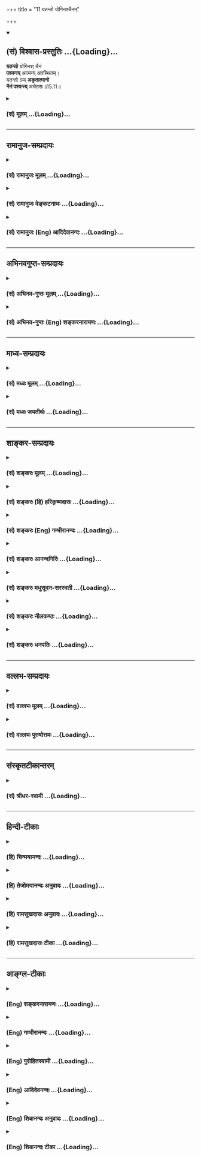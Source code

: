 +++
title = "11 यतन्तो योगिनश्चैनम्"

+++
<div class="js_include" newlevelforh1="2" title="(सं) विश्वास-प्रस्तुतिः" unfilled url="/mahAbhAratam/vyAsaH/shlokashaH/06-bhIShma-parva/03-bhagavad-gItA-parva/saMskRtam/vishvAsa-prastutiH/15_puruShottama-yogaH/11_yatanto_yoginashc.md">
<details open><summary><h2>(सं) विश्वास-प्रस्तुतिः ...{Loading}...</h2></summary>

**यतन्तो** योगिनश् चैनं  
**पश्यन्त्य्** आत्मन्य् अवस्थितम्।  
यतन्तो ऽप्य् **अकृतात्मानो**  
**नैनं पश्यन्त्य्** अचेतसः॥15.11॥
</details>
</div>
<div class="js_include collapsed" newlevelforh1="3" title="(सं) मूलम्" unfilled url="/mahAbhAratam/vyAsaH/shlokashaH/06-bhIShma-parva/03-bhagavad-gItA-parva/saMskRtam/mUlam/15_puruShottama-yogaH/11_yatanto_yoginashc.md">
<details><summary><h3>(सं) मूलम् ...{Loading}...</h3></summary>

यतन्तो योगिनश्चैनं पश्यन्त्यात्मन्यवस्थितम्।  
यतन्तोऽप्यकृतात्मानो नैनं पश्यन्त्यचेतसः।।15.11।।
</details>
</div>


_________________
## रामानुज-सम्प्रदायः
<div class="js_include collapsed" newlevelforh1="3" title="(सं) रामानुजः मूलम्" unfilled url="/mahAbhAratam/vyAsaH/shlokashaH/06-bhIShma-parva/03-bhagavad-gItA-parva/saMskRtam/rAmAnujaH/mUlam/15_puruShottama-yogaH/11_yatanto_yoginashc.md">
<details><summary><h3>(सं) रामानुजः मूलम् ...{Loading}...</h3></summary>

।।15.11।। मत्प्रपत्तिपूर्वकं कर्मयोगादिषु यतमानाः तैः निर्मलान्तःकरणाः
**योगिनः** योगाख्येन चक्षुषा **आत्मनि** शरीरे **अवस्थितम्** अपि शरीराद्
विविक्तं स्वेन रूपेण अवस्थितम् **एनं पश्यन्ति। यतमानाः अपि** अकृतात्मानः
**मत्प्रपत्तिविरहिणः तत एव असंस्कृतमनसः तत एव** अचेतसः **आत्मावलोकनसमर्थ
चेतोरहिताः** न एनं पश्यन्ति।  
  
एवं रविचन्द्राग्नीनाम् इन्द्रियसन्निकर्षविरोधिसंतमसनिरसनमुखेन
इन्द्रियानुग्राहकतया प्रकाशकानां ज्योतिष्मताम् अपि प्रकाशकं ज्ञानज्योतिः
आत्मा मुक्तावस्थो जीवावस्थः च भगवद्विभूतिः इति उक्तन्तद्धाम परमं मम।
(गीता 15।6)ममैवांशो जीवलोके जीवभूतः सनातनः।। (गीता 15।7) इति। इदानीम्
अचित्परिणामविशेषभूतम् आदित्यादीनां ज्योतिष्मतां ज्योतिः अपि भगवद्विभूतिः
इत्याह --

</details>
</div>
<div class="js_include collapsed" newlevelforh1="3" title="(सं) रामानुजः वेङ्कटनाथः" unfilled url="/mahAbhAratam/vyAsaH/shlokashaH/06-bhIShma-parva/03-bhagavad-gItA-parva/saMskRtam/rAmAnujaH/venkaTanAthaH/15_puruShottama-yogaH/11_yatanto_yoginashc.md">
<details><summary><h3>(सं) रामानुजः वेङ्कटनाथः ...{Loading}...</h3></summary>

  
  
।।15.11।। उक्त एवार्थः सहेतुकमुपपाद्यते -- यतन्तः इति श्लोकेन। यतन्तो
योगिनः इति पूर्वप्रपञ्चितमिह स्मारितमित्याह -- मत्प्रपत्तिपूर्वकमिति।
आत्मशब्दोऽत्रार्थान्तरानन्वयात्प्रस्तुतशरीरविषयः। तथा
सत्यदर्शनशङ्काहेतुश्चानूदितो भवतीत्यभिप्रायेणाह -- शरीरेऽवस्थितमपीति।
यतमानानां कथमकृतात्मत्वं इत्यत्राह -- मत्प्रपत्तिविरहिण इति।
अत्रासंस्कृतमनस्त्वं शरणवरणाभावः। विद्यमानस्यापि चेतसः
प्रकृतोपयोगाभावादसत्कल्पत्वमचेतश्शब्देन विवक्षितमित्याह --
आत्मावलोकनसमर्थचेतोरहिता इति।  
  

</details>
</div>
<div class="js_include collapsed" newlevelforh1="3" title="(सं) रामानुजः (Eng) आदिदेवानन्दः" unfilled url="/mahAbhAratam/vyAsaH/shlokashaH/06-bhIShma-parva/03-bhagavad-gItA-parva/saMskRtam/rAmAnujaH/english/AdidevAnandaH/15_puruShottama-yogaH/11_yatanto_yoginashc.md">
<details><summary><h3>(सं) रामानुजः (Eng) आदिदेवानन्दः ...{Loading}...</h3></summary>

15.11 The 'striving Yogins' i.e., those striving in the path of Karma Yoga etc., after practising Prapatti (self-surrender), purify their inner organs of perception and percieve the self as established in Its own form as distinct from the body, with the eye of Yoga, But those of
'unrefined minds,' namely those who do not practise Prapatti to Me, and are therefore of 'uncultivated minds, and devoid of intelligence' find themselves incapable of perceiving the self. They do not perceive It in distinction from the body. Thus, it has been said that the self, whether released or not, is a manifestation of the glory (Vibhuti) of the Lord,
Its light of knowledge illuminates even the luminaries such as the sun,
moon and fire which help the senses to see by removing the darkness that prevents the contact of the senses with their objects as described (in the verses): 'That supreme light ৷৷. is Mine' (15.6) and 'An everlasting part of Myself having become the (bound) self in the world of life'
(15.7). Now, He declares that even the lights of the sun and other luminaries, which form particular developments of Prakrti, are Vibhutis of the Lord:

</details>
</div>


_________________
## अभिनवगुप्त-सम्प्रदायः
<div class="js_include collapsed" newlevelforh1="3" title="(सं) अभिनव-गुप्तः मूलम्" unfilled url="/mahAbhAratam/vyAsaH/shlokashaH/06-bhIShma-parva/03-bhagavad-gItA-parva/saMskRtam/abhinava-guptaH/mUlam/15_puruShottama-yogaH/11_yatanto_yoginashc.md">
<details><summary><h3>(सं) अभिनव-गुप्तः मूलम् ...{Loading}...</h3></summary>

।।15.9 -- 15.11।। एवं सृष्टौ संहारे च एतैः साहित्यम् अस्योक्त्वा स्थिताव् अपि स्थानासन-मननादि-रूपायां +++(N ममतादि)+++ विषय-ग्रहणात्मिकायां +++(omits स्थितावपि
-- त्मिकायाम्)+++ तत्-सहितस्यैवास्य व्यापार इति निश्चीयते -- श्रोत्रमित्यादि अचेतस इत्यन्तम्।

मनः इत्यनेनान्तःकरणमुपलक्ष्यते। अत एव
शरीरस्थितियोगात्तिष्ठन्तम् शरीरान्तरग्रहणाय उत्क्रामन्तम् विषयान्वा
भुञ्जानं मूढा न पश्यन्ति; अप्रबुद्धत्त्वात्। प्रबुद्धास्तु सर्वत्रैव
बोधरूपमेव अनुसंदधाना +++(S;;N -- रूपमनुसंदधानाः)+++ जानन्त्येव;
इत्यलुप्तमसमाधयः; तेषां यत्नपरत्त्वात्। ,अकृतात्मनां तु यत्नोऽपि न फलाय;
अपरिपक्वकषायत्त्वात्। न हि शरदि सलिलादिसामग्रीसंमर्देऽपि धान्यबीजानि
उप्यमानानि फलसंपदे अलम्। अत एव सामग्री एव सा अस्य न भवति। अन्यदेव किल,+++(S
omits किल)+++ मधुमाससंभृतजलधरपटलीप्रेरितमम्भः काचिदेव च सा भूः; यस्यां
शिशिरविवशीकृतायां,+++(S;;N शिशिरवशविवशी -- )+++ रविकरस्पर्शेनैव कान्तिः। एवम्
अकृतात्मनां यत्नो न सकलाङ्गपरिपूर्णत्वमायाति +++(;N परिपूर्णः कर्तुमायाति)+++।
अत एव प्राप्याप्युपायं पारमेश्वरदीक्षादि,( परमेश्वर) ये
तथाविधक्रोधमोहादिग्रन्थिसन्दर्भगर्भीकृतान्तर्दृशः (
सन्दर्भीकृतान्तर्दृशः) ; तेषु उपाय एव साकल्यं न भजतीति मन्तव्यम्।
यदुक्तम् +++(S;;N तदुक्तम्)+++ -- क्रोधादौ दृश्यमाने हि दीक्षितोऽपि न
मुक्तिभाक्। इति।

</details>
</div>
<div class="js_include collapsed" newlevelforh1="3" title="(सं) अभिनव-गुप्तः (Eng) शङ्करनारायणः" unfilled url="/mahAbhAratam/vyAsaH/shlokashaH/06-bhIShma-parva/03-bhagavad-gItA-parva/saMskRtam/abhinava-guptaH/english/shankaranArAyaNaH/15_puruShottama-yogaH/11_yatanto_yoginashc.md">
<details><summary><h3>(सं) अभिनव-गुप्तः (Eng) शङ्करनारायणः ...{Loading}...</h3></summary>

15.9-11 Srotram etc. upto asetasah. Mind : the internal organ is hery
implied. Hence, due to His association of the bodily existence, when He
remains \[in the body\], or rises up to seize another body, or enjoys
the sense objects - at that time the deluded persons do not perceive
Him, because they are not well enlightened. But, considering everything
as manifestation of the \[Self\] awareness, the highly enlightened men
recognize Him. Thus they are men of unbroken contemplation. Because they
are engrossed in their exertion. But in the case of those who have not
mastered their self (mind), even their effort does not yield any fruit,
because their passion has not yet been fully decayed. Indeed the seeds
of corn, sown during the autumnal season are not capable of yielding a
rich harvest, even though the means like water etc., get collected
together. Therefore, it (the water etc.) does not constitute a
collection of means. Indeed totally different is the water sent forth by
the mass of clouds that had been filled up in the month of Madhu.
Altogether different is the earth that had been under the grip of the
Cold-season (Sisira) and has (now) brilliance by the simple touch of the
sun-rays. In the same way, the effort of the men of uncontrolled self,
never gets to the stage of fulfilment of all reisities . That is why
those who, even after receiving the means like the inititation etc.
necessary for the realisation of the Supreme Lord, continue to have
their inner vision filled with the collection of the knots (granthi) of
anger, bewilderment etc., in the manner as before-in their case, even
the means does never bear any fruit. This must be borne in mind. For, it
is has been said : 'When anger etc., are seen, then even the initiated
one never gets emancipation'.

</details>
</div>


_________________
## माध्व-सम्प्रदायः
<div class="js_include collapsed" newlevelforh1="3" title="(सं) मध्वः मूलम्" unfilled url="/mahAbhAratam/vyAsaH/shlokashaH/06-bhIShma-parva/03-bhagavad-gItA-parva/saMskRtam/madhvaH/mUlam/15_puruShottama-yogaH/11_yatanto_yoginashc.md">
<details><summary><h3>(सं) मध्वः मूलम् ...{Loading}...</h3></summary>

।।15.11।। यतन्तो ज्ञानं प्राप्य। अकृतात्मानोऽशुद्धबुद्धयः।

</details>
</div>
<div class="js_include collapsed" newlevelforh1="3" title="(सं) मध्वः जयतीर्थः" unfilled url="/mahAbhAratam/vyAsaH/shlokashaH/06-bhIShma-parva/03-bhagavad-gItA-parva/saMskRtam/madhvaH/jayatIrthaH/15_puruShottama-yogaH/11_yatanto_yoginashc.md">
<details><summary><h3>(सं) मध्वः जयतीर्थः ...{Loading}...</h3></summary>

।।15.11।। यतन्तो योगिनश्चेति कारणान्तरमुच्यत इति प्रतीतिनिराकरणार्थमाह --
**यतन्त** इति। आत्मा जीवश्चेत्सर्वदाऽकृत एव; शरीरं चेदसम्भव इत्यत आह --
**अकृते**ति। आत्मा बुद्धिः; अकृतत्वं चाशुद्धत्वम्। केशान् करोतीत्यादौ
शोधनेऽपि करोतेः प्रयोगादिति भावः।

</details>
</div>


_________________
## शाङ्कर-सम्प्रदायः
<div class="js_include collapsed" newlevelforh1="3" title="(सं) शङ्करः मूलम्" unfilled url="/mahAbhAratam/vyAsaH/shlokashaH/06-bhIShma-parva/03-bhagavad-gItA-parva/saMskRtam/shankaraH/mUlam/15_puruShottama-yogaH/11_yatanto_yoginashc.md">
<details><summary><h3>(सं) शङ्करः मूलम् ...{Loading}...</h3></summary>

।।15.11।। --,**यतन्तः** प्रयत्नं कुर्वन्तः **योगिनश्च** समाहितचित्ताः
**एनं** प्रकृतम् आत्मानं **पश्यन्ति** अयम् अहम् अस्मि इति उपलभन्ते
**आत्मनि** स्वस्यां बुद्धौ **अवस्थितम्। यतन्तोऽपि** शास्त्रादिप्रमाणैः;
**अकृतात्मानः** असंस्कृतात्मानः तपसा इन्द्रियजयेन च; दुश्चरितात्
अनुपरताः; अशान्तदर्पाः; प्रयत्नं कुर्वन्तोऽपि **न एनं पश्यन्ति अचेतसः**
अविवेकिनः।। यत् पदं सर्वस्य अवभासकमपि अग्न्यादित्यादिकं ज्योतिः न
अवभासयते; यत् प्राप्ताश्च मुमुक्षवः पुनः संसाराभिमुखाः न निवर्तन्ते;
यस्य च पदस्य उपाधिभेदम् अनुविधीयमानाः जीवाः -- घटाकाशादयः इव आकाशस्य --
अंशाः; तस्य पदस्य सर्वात्मत्वं सर्वव्यवहारास्पदत्वं च विवक्षुः चतुर्भिः
श्लोकैः विभूतिसंक्षेपमाह भगवान् --,

</details>
</div>
<div class="js_include collapsed" newlevelforh1="3" title="(सं) शङ्करः (हि) हरिकृष्णदासः" unfilled url="/mahAbhAratam/vyAsaH/shlokashaH/06-bhIShma-parva/03-bhagavad-gItA-parva/saMskRtam/shankaraH/hindI/harikRShNadAsaH/15_puruShottama-yogaH/11_yatanto_yoginashc.md">
<details><summary><h3>(सं) शङ्करः (हि) हरिकृष्णदासः ...{Loading}...</h3></summary>

।।15.11।। और कई एक --, प्रयत्न करनेवाले; समाहितचित्त योगीजन; इस आत्माको;
जिसका कि प्रकरण चल रहा है; अपने अन्तःकरणमें स्थित देखते हैं अर्थात् यही
मैं हूँ इस प्रकार आत्मस्वरूपका साक्षात् किया करते हैं। परंतु जिन्होंने
तप और इन्द्रियजय आदि साधनोंद्वारा अपने अन्तःकरणका संस्कार नहीं किया है;
जो बुरे आचरणोंसे उपराम नहीं हुए हैं; जो अशान्त और घमण्डी हैं; वे अविवेकी
पुरुष; शास्त्रादिके प्रमाणोंसे प्रयत्न करते हुए भी; इस आत्माको नहीं देख
पाते।

</details>
</div>
<div class="js_include collapsed" newlevelforh1="3" title="(सं) शङ्करः (Eng) गम्भीरानन्दः" unfilled url="/mahAbhAratam/vyAsaH/shlokashaH/06-bhIShma-parva/03-bhagavad-gItA-parva/saMskRtam/shankaraH/english/gambhIrAnandaH/15_puruShottama-yogaH/11_yatanto_yoginashc.md">
<details><summary><h3>(सं) शङ्करः (Eng) गम्भीरानन्दः ...{Loading}...</h3></summary>

15.11 And some, however, yoginah, the yogis of concentrated minds;
yatantah, who are diligent; pasyanti, see; evam, this one, the Self
under discussion; as avasthitam, existing; atmani, in themselves, in
their own intelligence. They realize, 'I am This.' Acetasah, the
non-discriminating ones; akrta-atmanah, who lack self-control, who have
not purified themselves through austerity and control of the organs, who
have not desisted from bad conduct, who are not tranil and are proud by
nature; na, do not; pasyanti, see; enam, this one; api, though; (they
be) yatantah, diligent-even though they be striving with the help of the
valid means of knowledge such as the scriptures. With a view to speaking
of the all-pervasiveness of the State and the fact of Its being the
substratum of all empirical dealings, the Lord speaks in brief through
the following four verses of the divine manifestations of that State
which the light of fire, sun, etc. do not illumine though they are the
illuminators of everything; and reaching which the aspirants of
Liberation do not return again towards mundane existence; and of which
State the individual souls, owing to their conformity with the diversity
of limiting adjuncts, are parts, just as spaces enclosed in pot etc. are
'parts' of Space:

</details>
</div>
<div class="js_include collapsed" newlevelforh1="3" title="(सं) शङ्करः आनन्दगिरिः" unfilled url="/mahAbhAratam/vyAsaH/shlokashaH/06-bhIShma-parva/03-bhagavad-gItA-parva/saMskRtam/shankaraH/AnandagiriH/15_puruShottama-yogaH/11_yatanto_yoginashc.md">
<details><summary><h3>(सं) शङ्करः आनन्दगिरिः ...{Loading}...</h3></summary>

।।15.11।। ज्ञानचक्षुःशब्देन न्यायानुगृहीतं शास्त्रं ज्ञानसाधनमुक्तं
तत्किमिदानीं शास्त्रमात्रेण न्यायानुगृहीतेनात्मानं पश्यन्ति नेत्याह --
**केचित्त्विति।** प्रयत्नः श्रवणमननात्मकः शास्त्रादिप्रमाणैर्यतन्तोऽपीति
संबन्धः। असंस्कृतात्मत्वं प्रकटयति -- **तपसेति।** दुश्चरितादविरतिफलं
कथयति -- **अशान्तेति।** अशुद्धबुद्धीनामविवेकिनां सदपि श्रवणादि न फलवदिति
मत्वाह -- **प्रयत्नमिति।**

</details>
</div>
<div class="js_include collapsed" newlevelforh1="3" title="(सं) शङ्करः मधुसूदन-सरस्वती" unfilled url="/mahAbhAratam/vyAsaH/shlokashaH/06-bhIShma-parva/03-bhagavad-gItA-parva/saMskRtam/shankaraH/madhusUdana-sarasvatI/15_puruShottama-yogaH/11_yatanto_yoginashc.md">
<details><summary><h3>(सं) शङ्करः मधुसूदन-सरस्वती ...{Loading}...</h3></summary>

।।15.11।। पश्यन्ति ज्ञानचक्षुष इत्येतद्विवृणोति -- यतन्त इति। आत्मनि
स्वबुद्धाववस्थितं प्रतिफलितमेनमात्मानं यतन्तो ध्यानादिभिः प्रयतमाना
योगिन एव पश्यन्ति। चोऽवधारणे। यतमाना अप्यकृतात्मानो
यज्ञादिभिरशोधितान्तःकरणा अतएवाचेतसो विवेकशून्या नैनं पश्यन्तीति मूढा
नानुपश्यन्तीत्येतद्विवरणम्।

</details>
</div>
<div class="js_include collapsed" newlevelforh1="3" title="(सं) शङ्करः नीलकण्ठः" unfilled url="/mahAbhAratam/vyAsaH/shlokashaH/06-bhIShma-parva/03-bhagavad-gItA-parva/saMskRtam/shankaraH/nIlakaNThaH/15_puruShottama-yogaH/11_yatanto_yoginashc.md">
<details><summary><h3>(सं) शङ्करः नीलकण्ठः ...{Loading}...</h3></summary>

।।15.11।। यतन्तो यत्नशीला योगिनश्च एनं आत्मनि बुद्धाववस्थितं
विभुमुत्क्रान्त्यादिहीनमसङ्गं पश्यन्ति। यतन्तोऽपि अकृतात्मानः ये
यज्ञादिभिरशोधितचित्ताः एनं न पश्यन्ति। यतः अचेतसोऽनिर्जितचित्ताः।
पाषाणतुल्या इत्यर्थः।

</details>
</div>
<div class="js_include collapsed" newlevelforh1="3" title="(सं) शङ्करः धनपतिः" unfilled url="/mahAbhAratam/vyAsaH/shlokashaH/06-bhIShma-parva/03-bhagavad-gItA-parva/saMskRtam/shankaraH/dhanapatiH/15_puruShottama-yogaH/11_yatanto_yoginashc.md">
<details><summary><h3>(सं) शङ्करः धनपतिः ...{Loading}...</h3></summary>

।।15.11।। न्यायानुग्रहीतशास्त्रेऽनिशं श्रवणादिना यत्नं कुर्वतामपि
केचित्पश्यन्ति केचिन्नेति तत्र को हेतुरित्यपेक्षायामाह। यतन्तः
क्वचिद्यन्त्रं कुर्वन्तो योनिनश्च समाहितचित्ता एनं प्रकृतमात्मानमात्मनि
स्वस्यां बुद्धावस्थितं पश्यन्त्ययमहमस्मीत्युपलभन्ते। यतन्तोऽपि
शास्त्रादिप्रमाणैर्यत्नं कुर्वन्तोऽप्यकृतात्मानस्तपसेन्द्रियजयेन च
दुश्चरितादनुपरता अशूद्धान्तःकरणा अचेतोऽविवेकिन एनमात्मानमुक्तविशेषणं न
पश्यन्ति यत्नसाम्येप्यात्मदर्शने तददर्शने च चित्तशुद्धस्तदशुद्धेश्च
हेतुत्वमिति भावः।

</details>
</div>


_________________
## वल्लभ-सम्प्रदायः
<div class="js_include collapsed" newlevelforh1="3" title="(सं) वल्लभः मूलम्" unfilled url="/mahAbhAratam/vyAsaH/shlokashaH/06-bhIShma-parva/03-bhagavad-gItA-parva/saMskRtam/vallabhaH/mUlam/15_puruShottama-yogaH/11_yatanto_yoginashc.md">
<details><summary><h3>(सं) वल्लभः मूलम् ...{Loading}...</h3></summary>

।।15.11।। दुर्विज्ञेयश्चायं यतो विवेकिष्वपि केचित्पश्यन्ति केचिन्न
पश्यन्तीत्याह -- यतन्त इति। योगिनश्चित्तवृत्तिनिरोधकाः पश्यन्ति; अन्ये
तु यतन्तोऽप्यकृतचित्ता नैनं पश्यन्ति अतएवाचेतसो मन्दमतयः।

</details>
</div>
<div class="js_include collapsed" newlevelforh1="3" title="(सं) वल्लभः पुरुषोत्तमः" unfilled url="/mahAbhAratam/vyAsaH/shlokashaH/06-bhIShma-parva/03-bhagavad-gItA-parva/saMskRtam/vallabhaH/puruShottamaH/15_puruShottama-yogaH/11_yatanto_yoginashc.md">
<details><summary><h3>(सं) वल्लभः पुरुषोत्तमः ...{Loading}...</h3></summary>

  
  
।।15.11।। अथ चैनं भक्ता एव पश्यन्ति नान्य इत्याह -- यतन्त इति। योगिनश्च
योगिनोऽपि यतन्तः ज्ञानार्थं यत्नं कुर्वन्तः एनमात्मन्यवस्थितं अधिष्ठितं
पश्यन्ति तथाभोगं कुर्वन्तमित्यर्थः। अकृतात्मानः सत्सङ्गादिभक्तत्वरहिताः;
ज्ञानाभावेन केवलयोगादिना यतन्तोऽप्येनं न पश्यन्ति; यतोऽचेतसः मन्दमतयः
चैतन्यरहिता इत्यर्थः।  
  

</details>
</div>


_________________
## संस्कृतटीकान्तरम्
<div class="js_include collapsed" newlevelforh1="3" title="(सं) श्रीधर-स्वामी" unfilled url="/mahAbhAratam/vyAsaH/shlokashaH/06-bhIShma-parva/03-bhagavad-gItA-parva/saMskRtam/shrIdhara-svAmI/15_puruShottama-yogaH/11_yatanto_yoginashc.md">
<details><summary><h3>(सं) श्रीधर-स्वामी ...{Loading}...</h3></summary>

।।15.11।। दुर्ज्ञेयश्चायं यतो विवेकिष्वपि केचिदेव केचिन्न पश्यन्तीत्याह
**-- यतन्त इति।** यतन्तः ध्यानादिभिः प्रयतमाना योगिनः केचिदेनमात्मानं
आत्मनि देहेऽवस्थितं विविक्तं पश्यन्ति। शास्त्राभ्यासादिभिः प्रयत्नं
कुर्वाणा अपि अकृतात्मानोऽविशुद्धचित्ताः अतएवाचेतसो मन्दमतय एनं न
पश्यन्ति।

</details>
</div>


_________________
## हिन्दी-टीकाः
<div class="js_include collapsed" newlevelforh1="3" title="(हि) चिन्मयानन्दः" unfilled url="/mahAbhAratam/vyAsaH/shlokashaH/06-bhIShma-parva/03-bhagavad-gItA-parva/hindI/chinmayAnandaH/15_puruShottama-yogaH/11_yatanto_yoginashc.md">
<details><summary><h3>(हि) चिन्मयानन्दः ...{Loading}...</h3></summary>

।।15.11।। जो साधक चित्त को एकाग्र करने तथा बुद्धि को कामनादि की निवृत्ति
के द्वारा शुद्ध करने में सफल हो जाते हैं; केवल वे ही लोग आत्मा के वैभव
को जान पाते हैं और इसके अनन्तत्व का अनुभव भी करते हैं। परन्तु यह भी सत्य
है कि जो केवल यन्त्रवत् अत्यधिक साधना ही करते रहते हैं; यह आवश्यक नहीं
कि उन्हें सफलता प्राप्त ही हो जाये। अनेक ऐसे साधक हैं; जिन्हें इस बात का
दुख होता है कि वर्षों की उनकी नियमित साधना के होते हुये भी उनकी इच्छित
प्रगति नहीं हुई है। इसका क्या कारण हो सकता है इस विवादास्पद प्रश्न का
अत्यन्त युक्तियुक्त उत्तर देते हुये भगवान् श्रीकृष्ण कहते हैं यद्यपि वे
यत्न करते हैं; किन्तु अशुद्ध अन्तकरण वाले अविवेकी लोग आत्मा को नहीं
देखते हैं। ध्यान के फल की प्राप्ति के लिये दो आवश्यक गुण हैं (क)
चित्तशुद्धि अर्थात् अहंकार और स्वार्थजनित विक्षेपों का अभाव तथा; (ख)
वेदान्त प्रमाण के द्वारा आत्मानात्मविवेक; जिसके द्वारा अज्ञान आवरण नष्ट
हो जाता है। इन दोनों के अभाव में आत्मज्ञान होना सर्वथा असंभव है। अत
साधकों को कर्मयोग और भक्तियोग के द्वारा चित्तशुद्धि प्राप्त कर आत्मविचार
करना चाहिये। अब तक के विवेचन में आत्मा को इंगित करते हुये कहा गया था कि;
(1) उसे भौतिक प्रकाश के स्रोतों सूर्य; चन्द्रमा और अग्नि के द्वारा
प्रकाशित नहीं किया जा सकता (2) जिसे प्राप्त होने पर संसार में
पुनरावृत्ति नहीं होती और; (3) समस्त जीव मानो उसके अंश हैं। इसके पश्चात्;
अगले चार श्लोकों में परमात्मा के स्वरूप तथा उसकी व्यापकता का वर्णन किया
गया है कि वह (क) सर्वप्रकाशक चैतन्य का प्रकाश है; (ख) सर्वपोषक जीवन
तत्त्व है; (ग) समस्त जीवित प्राणियों के शरीर में जीवन की उष्णता है और
(घ) सभी के हृदय में वह आत्मस्वरूप से स्थित है। भगवान् कहते हैं

</details>
</div>
<div class="js_include collapsed" newlevelforh1="3" title="(हि) तेजोमयानन्दः अनुवादः" unfilled url="/mahAbhAratam/vyAsaH/shlokashaH/06-bhIShma-parva/03-bhagavad-gItA-parva/hindI/tejomayAnandaH/anuvAdaH/15_puruShottama-yogaH/11_yatanto_yoginashc.md">
<details><summary><h3>(हि) तेजोमयानन्दः अनुवादः ...{Loading}...</h3></summary>

।।15.11।। योगीजन प्रयत्न करते हुये ही अपने हृदय में स्थित आत्मा को देखते
हैं, जब कि अशुद्ध अन्त:करण वाले (अकृतात्मान:) और अविवेकी (अचेतस:) लोग
यत्न करते हुये भी इसे नहीं देखते हैं।।

</details>
</div>
<div class="js_include collapsed" newlevelforh1="3" title="(हि) रामसुखदासः अनुवादः" unfilled url="/mahAbhAratam/vyAsaH/shlokashaH/06-bhIShma-parva/03-bhagavad-gItA-parva/hindI/rAmasukhadAsaH/anuvAdaH/15_puruShottama-yogaH/11_yatanto_yoginashc.md">
<details><summary><h3>(हि) रामसुखदासः अनुवादः ...{Loading}...</h3></summary>

।।15.11।। यत्न करनेवाले योगीलोग अपने-आपमें स्थित इस परमात्मतत्त्वका अनुभव
करते हैं। परन्तु जिन्होंने अपना अन्तःकरण शुद्ध नहीं किया है, ऐसे अविवेकी
मनुष्य यत्न करनेपर भी इस तत्त्वका अनुभव नहीं करते।

</details>
</div>
<div class="js_include collapsed" newlevelforh1="3" title="(हि) रामसुखदासः टीका" unfilled url="/mahAbhAratam/vyAsaH/shlokashaH/06-bhIShma-parva/03-bhagavad-gItA-parva/hindI/rAmasukhadAsaH/TIkA/15_puruShottama-yogaH/11_yatanto_yoginashc.md">
<details><summary><h3>(हि) रामसुखदासः टीका ...{Loading}...</h3></summary>

।।15.11।।***व्याख्या --***  **यतन्तो योगिनश्चैनं पश्यन्ति --** यहाँ
**योगिनः** पद उन साङ्ख्ययोगी साधकोंका वाचक है; जिनका एकमात्र उद्देश्य
परमात्मतत्त्वको प्राप्त करनेका बन चुका है। यहाँ **यतन्तः** पद साधनपरक है।
भीतरकी लगन; जिसे पूर्ण किये बिना चैनसे न रहा जाय; यत्न कहलाती है। जिन
साधकोंका एकमात्र उद्देश्य परमात्मतत्त्वको प्राप्त करना है; उनमें
असङ्गता; निर्ममता और निष्कामता स्वतः आ जाती है। उद्देश्यकी पूर्तिके लिये
अनन्यभावसे जो उत्कण्ठा; तत्परता; व्याकुलता; विरहयुक्त चिन्तन; प्रार्थना
एवं विचार साधकके हृदयमें प्रकट होते हैं; उन सबको यहाँ **यतन्तः** पदके
अन्तर्गत समझना चाहिये। जिसकी प्राप्तिका उद्देश्य बनाया और जिसकी
विमुखताको यत्नके द्वारा दूर किया; उसी तत्त्वका योगिजन अपनेआपमें अनुभव
करते हैं। परमात्माके पूर्ण सम्मुख हो जानेके बाद योगीकी परमात्मतत्त्वमें
सदा सहज स्थिति रहती है। यही **पश्यन्ति** पदका भाव है। जो साङ्ख्ययोगी साधक
सत्असत्के विचारद्वारा सत्तत्त्वकी प्राप्ति और असत् संसारकी निवृत्ति करना
चाहते हैं; विवेककी सर्वथा जागृति होनेपर वे अपनेआपमें स्थित
परमात्मतत्त्वका अनुभव कर लेते हैं।  
  
**आत्मन्यवस्थितम्** परमात्मतत्त्वसे देशकालकी दूरी नहीं है। वह समानरूपसे
सर्वत्र एवं सदैव विद्यमान है। वही सब भूतोंके हृदयमें स्थित सबका आत्मा है
-- **अहमात्मा गुडाकेश सर्वभूताशयस्थितः** (गीता 10। 20)। इसलिये योगीलोग
अपनेआपमें ही इस तत्त्वका अनुभव कर लेते हैं।  
  
सत्ता (अस्तित्व या हैपन) दो प्रकारकी होती है -- (1) विकारी और (2)
स्वतःसिद्ध। जो सत्ता उत्पन्न होनेके बाद प्रतीत होती है; वह विकारी सत्ता
कहलाती है और जो सत्ता कभी उत्पन्न नहीं होती; प्रत्युत सदा (अनादिकालसे)
ज्योंकीत्यों रहती है; वह स्वतःसिद्ध सत्ता कहलाती है। इस दृष्टिसे संसार
एवं शरीरकी सत्ता विकारी और परमात्मा एवं आत्माकी सत्ता स्वतःसिद्ध है।
विकारी सत्ताको स्वतःसिद्ध सत्तामें मिला देना भूल है **(टिप्पणी प₀
769)**। उत्पन्न हुई विकारी सत्तासे सम्बन्धविच्छेद करके अनुत्पन्न
स्वतःसिद्ध सत्तामें स्थित होना ही **आत्मनि अवस्थितम्** पदोंका भाव
है। जीव(चेतन)ने भगवत्प्रदत्त विवेकका अनादर करके शरीर(जड) को मैं और मेरा
मान लिया अर्थात् शरीरसे अपना सम्बन्ध मान लिया। जीवके बन्धनका कारण यह
माना हुआ सम्बन्ध ही है। यह सम्बन्ध इतना दृढ़ है कि मरनेपर भी छूटता नहीं
और कच्चा इतना है कि जब चाहे; तब छोड़ा जा सकता है। किसीसे अपना सम्बन्ध
जोड़ने अथवा तोड़नेमें जीव सर्वथा स्वतन्त्र है। इसी स्वतन्त्रताका
दुरुपयोग करके जीव शरीरादि विजातीय पदार्थोंसे अपना सम्बन्ध मान लेता
है। अपने विवेक(शरीरसे अपनी भिन्नताका ज्ञान) को महत्त्व न देनेसे विवेक दब
जाता है। विवेकके दबनेपर शरीर(जडतत्त्व) की प्रधानता हो जाती है और वह सत्य
प्रतीत होने लगता है। सत्सङ्ग; स्वाध्याय आदिसे जैसेजैसे विवेक विकसित होता
है; वैसेवैसे शरीरसे माना हुआ सम्बन्ध छूटता चला जाता है। विवेक जाग्रत्
होनेपर परमात्मा(चिन्मयतत्त्व) से अपने वास्तविक सम्बन्धका -- उसमें अपनी
स्वाभाविक स्थितिका अनुभव हो जाता है। यही **आत्मनि अवस्थितम्** पदोंका भाव
है।  
  
विकारी सत्ता(संसार)के सम्बन्धसे अहंता(मैंपन) की उत्पत्ति होती है। यह
अहंता दो प्रकारसे मानी जाती है -- (1) श्रवणसे मानना जैसे -- दूसरोंसे
सुनकर मैं अमुक नामवाला हूँ; मैं अमुक वर्णवाला हूँ आदि अहंता मान लेते हैं
(2) क्रियासे मानना जैसे -- व्याख्यान देना; शिक्षा देना; चिकित्सा करना
आदि क्रियाओंसे मैं वक्ता हूँ; मैं शिक्षक हूँ; मैं चिकित्सक हूँ आदि अहंता
मान लेते हैं। ये दोनों ही प्रकारकी अहंता सदा रहनेवाली नहीं है; जब कि
हैरूप स्वतःसिद्ध सत्ता सदा रहनेवाली है। मैंरूपमें,मानी हुई अहंताका त्याग
होनेपर हूँरूप विकारी सत्ताका भी स्वतः त्याग हो जाता है और योगीको हैरूप
स्वतःसिद्ध सत्तामें अपनी स्थितिका अनुभव हो जाता है। यही अपनेआपमें
तत्त्वका अनुभव करना है।  
  
**मार्मिक बात**  
  
(1) देशकाल आदिकी अपेक्षासे कहे जानेवाले मैं; तू; यह और वह -- इन चारोंके
मूलमें है के रूपमें एक ही परमात्मतत्त्व समानरूपसे विद्यमान है; जो इन
चारोंका प्रकाशक और आधार है। मैं; तू; यह और वह -- ये चारों निरन्तर
परिवर्तनशील हैं और है नित्य अपरिवर्तनशील है। इनमें तू है; यह है और वह है
-- ऐसा तो कहा जाता है; पर मैं है -- ऐसा न कहकर मैं हूँ कहा जाता है। कारण
यह है कि मैं हूँ में हूँ मैंपनके कारण आया है। जबतक मैंपन है; तभीतक, हूँ
के रूपमें एकदेशीयता या परिच्छिन्नता है। मैंपनके मिटनेपर एक है ही शेष रह
जाता है।**आत्मनि अवस्थितम्**का तात्पर्य यह है कि हूँ में है और है में
हूँ स्थित है। दूसरे शब्दोंमें व्यष्टिमें समष्टि और समष्टिमें व्यष्टि
स्थित है। जिस प्रकार समुद्र और लहरें दोनों एकदूसरेसे अलग नहीं किये जा
सकते; उसी प्रकार है और हूँ दोनों एकदूसरेसे अलग नहीं किये जा सकते। परन्तु
जैसे जलतत्त्वमें समुद्र और लहरें -- ये दोनों ही नहीं हैं (वास्तवमें एक
ही जलतत्त्व है); ऐसे ही परमात्मतत्त्व,(है) में हूँ और है -- ये दोनों ही
नहीं हैं। ऐसा अनुभव करना ही अपनेआप(स्वयं) में स्थित तत्त्वका अनुभव करना
है।  
  
मैंपनके कारण (संसारमें सुखासक्ति तथा परमात्मासे विमुखता होनेसे) ही
परमात्माका अपनेआपमें अनुभव नहीं होता। इसलिये परमात्माको अपनेआपसे
भिन्नमें देखनेके कारण उससे दूरी या वियोगका अनुभव करना पड़ता है और उसकी
प्राप्तिके लिये जगहजगह भटकना पड़ता है। अपनेआपसे भिन्न जितने पदार्थ हैं;
उनसे वियोग होना अवश्यम्भावी है। परन्तु अपनेआपमें परमात्माका अनुभव
करनेवालेको उससे अपनी दूरी या वियोगका अनुभव नहीं करना पड़ता **( टिप्पणी
प₀ 770.1)**। अपनेआपमें परमात्माको देखना भिन्नता(द्वैतभाव) का पोषक नहीं;
प्रत्युत भिन्नताका नाशक है। वास्तवमें,मैंपन ही भिन्नताका पोषक है।
मनुष्यने भिन्नताके वाचक मैंपन अथवा परिच्छिन्नता; पराधीनता; अभाव; अज्ञान
आदि विकारोंको भूलसे अपनेआपमें ही मान लिया है। इनको दूर करनेके लिये
परमात्माको अपनेआपमें देखना है। इन विकारोंका नाश अपनेआपमें परमात्माको
देखनेपर ही हो सकता है। ये विकार तभीतक हैं; जबतक साधक हूँ को देखता
(मानता) है; हैको नहीं। इस हूँके स्थानपर हैको देखनेपर कोई विकार नहीं रहता
क्योंकि है किञ्चिन्मात्र भी विकार नहीं है।  
  
संसार बदलनेवाला है। संसारका ही अंश होनेके कारण मैं भी बदलनेवाला है जैसे
-- मैं बालक हूँ; मैं युवा हूँ; मैं वृद्ध हूँ; मैं रोगी हूँ; मैं नीरोग
हूँ इत्यादि **(टिप्पणी प₀ 770.2)**। संसारकी तरह मैं भी उत्पन्न और नष्ट
होनेवाला है। जैसे संसार नहीं है; ऐसे ही मैं भी नहीं है।**है सो सुन्दर है
सदा; नहिं सो सुन्दर नाहिं।  
  
** नहिं सो परगट देखिये; है सो दीखे नाहिं।। है सदा है और नहीं कभी नहीं है।
है दीखनेमें नहीं आता; पर नहीं दीखनेमें आता है क्योंकि जिसके द्वारा हम
नहीं को देखते हैं; वे मन; बुद्धि; इन्द्रियाँ आदि भी नहीं के अंश हैं।
त्रिपुटीमें देखना सजातीयतामें ही होता है अर्थात् त्रिपुटीसे होनेवाले
(करणसापेक्ष) ज्ञानमें सजातीयताका होना आवश्यक है। ,अतः नहीं के द्वारा नहीं
को ही देखा जा सकता है; है को नहीं। है का ज्ञान त्रिपुटीसे रहित
(करणनिरपेक्ष) है।  
  
नहीं की स्वतन्त्र सत्ता न होनेपर भी है की सत्तासे ही उसकी सत्ता दीखती
है। है ही नहीं का प्रकाशक और आधार है। जिस प्रकार नेत्रसे संसारको तो देख
सकते हैं; पर नेत्रसे नेत्रको नहीं देखते क्योंकि जिससे देखते हैं; वह
नेत्र है। इसी प्रकार जो सबको जाननेवाला है; उस परमात्माको कैसे और किसके
द्वारा जाना जा सकता है **विज्ञातारमरे केन विजानीयात्।** (बृहदारण्यक0 2।
4। 14) जो है से प्रकाशित होता है; वह (नहीं) है को कैसे प्रकाशित कर सकता
हैअपनेआपमें स्थित तत्त्व(है) का अनुभव अपनेआप(है) से ही हो सकता है;
इन्द्रियाँ; मन; बुद्धि; आदि(नहीं) से बिलकुल नहीं। अपनेआपसे होनेवाला
ज्ञान स्वाधीन और दूसरों(मन; बुद्धि आदि) से होनेवाला ज्ञान पराधीन होता
है। अपनेआपमें स्थित तत्त्वका अनुभव करनेके लिये किसी दूसरेकी सहायता
लेनेकी जरूरत भी नहीं है।  
  
कानोंसे सुनने; मनसे मनन करने; बुद्धिसे विचार करने आदि उपायोंसे कोई
तत्त्वको नहीं जान सकता **(टिप्पणी प₀ 771.1)**। कारण कि इन्द्रियाँ; मन;
बुद्धि; देश; काल; वस्तु आदि सब प्रकृतिके कार्य हैं। प्रकृतिके कार्यसे उस
तत्त्वको कैसे जाना जा सकता है; जो प्रकृतिसे सर्वथा अतीत है अतः प्रकृतिके
कार्यका त्याग (सम्बन्धविच्छेद) करनेपर ही तत्त्वकी प्राप्ति होती है और वह
अपनेआपमें ही होती है। साधकसे सबसे बड़ी गलती यह होती है कि वह जिस रीतिसे
संसारको जानता है; उसी रीतिसे परमात्माको भी जानना चाहता है। परन्तु संसार
और परमात्मा -- दोनोंको जाननेकी रीति एकदूसरेसे विरुद्ध है। संसारको
इन्द्रियाँ; मन; बुद्धि आदिके द्वारा जाना जाता है क्योंकि उसकी जानकारी
करणसापेक्ष है परन्तु परमात्माको इन्द्रियाँ; मन; बुद्धि आदिके द्वारा नहीं
जाना जा सकता क्योंकि उसकी जानकारी करणनिरपेक्ष है।  
  
जडताके आश्रयसे चिन्मयतामें स्थितिका अनुभव हो ही नहीं सकता। जडता (स्थूल;
सूक्ष्म और कारणशरीर) का आश्रय लेकर जो परमात्मतत्त्वका अनुभव करना चाहते
हैं; वे पुरुष समाधि लगाकर भी परमात्मतत्त्वका अनुभव नहीं कर पाते क्योंकि
समाधि भी कारणशरीरके आश्रित रहती है **(टिप्पणी प 771.2)**। जो परमात्माको
अपना तथा अपनेको परमात्माका जानते हैं; वे ज्ञानरूप नेत्रोंवाले योगीलोग
शरीर; इन्द्रियाँ; मन; बुद्धि आदिसे अपनेको अलग करके अपनेआपमें स्थित
परमात्मतत्त्वका अनुभव कर लेते हैं। परन्तु जो शरीरको अपना और अपनेको
शरीरका मानते हैं; वे विमूढ़ और अकृतात्मा पुरुष शरीर; इन्द्रियाँ; मन;
बुद्धि आदिके द्वारा यत्न करनेपर भी अपनेआपमें स्थित परमात्मतत्त्वका अनुभव
नहीं कर पाते।  
  
(2) **आत्मनि अवस्थितम्** पदोंमें भगवान्ने अपनेको सम्पूर्ण प्राणियोंकी
आत्मामें स्थित (सर्वव्यापी) बताया है। इसका अनुभव करनेके लिये साधकको ये
चार बातें दृढ़तापूर्वक मान लेनी चाहिये --,(1) परमात्मा यहाँ हैं। (2)
परमात्मा अभी हैं। (3) परमात्मा अपनेमें हैं। (4) परमात्मा अपने हैं। परमात्मा
सब जगह (सर्वव्यापी) होनेसे यहाँ भी हैं सब समय (तीनों कालोंमें) होनेसे
अभी भी हैं सबमें होनेसे अपनेमें भी हैं और सबके होनेसे अपने भी हैं। इस
दृष्टिसे परमात्मा यहाँ होनेसे उनको प्राप्त करनेके लिये दूसरी जगह जानेकी
आवश्यकता नहीं है अभी होनेसे उनकी प्राप्तिके लिये भविष्यकी प्रतीक्षा
करनेकी आवश्यकता नहीं है अपनेमें होनेसे उन्हें बाहर ढूँढ़नेकी आवश्यकता
नहीं है और अपने होनेसे उनके सिवाय किसीको भी अपना माननेकी आवश्यकता नहीं
है। अपने होनेसे वे स्वाभाविक ही अत्यन्त प्रिय लगेंगेप्रत्येक साधकके लिये
उपर्युक्त चारों बातें अत्यन्त महत्त्वपूर्ण और तत्काल लाभदायक हैं। साधकको
ये चारों बातें दृढ़तासे मान लेनी चाहिये। समस्त साधनोंका यह सार साधन है।
इसमें किसी योग्यता; अभ्यास; गुण आदिकी भी जरूरत नहीं है। ये बातें
स्वतःसिद्ध और वास्तविक हैं; इसलिये इसको माननेके लिये सभी योग्य हैं; सभी
पात्र हैं; सभी समर्थ हैं। शर्त यही है कि वे एकमात्र परमात्माको ही चाहते
हों।**यतन्तोऽप्यकृतात्मानो नैनं पश्यन्त्यचेतसः --** जिन्होंने अपना
अन्तःकरण शुद्ध नहीं किया है; उन पुरुषोंको यहाँ **अकृतात्मानः** कहा गया
है। सत्असत्के ज्ञान(विवेक)को महत्त्व न देनेके कारण ऐसे पुरुषोंको
**अचेतसः** कहा गया है। जिनके अन्तःकरणमें संसारके व्यक्ति; पदार्थ आदिका
महत्त्व बना हुआ है और जो शरीरादिको अपना मानते हुए उनसे सुखभोगकी आशा रखते
हैं; ऐसे सभी पुरुष **अकृतात्मानः** और **अचेतसः** हैं। ऐसे पुरुष तत्त्वकी
प्राप्ति तो चाहते हैं; पर वे शरीर; मन; बुद्धि आदि जड (प्राकृत)
पदार्थोंकी सहायतासे चेतन परमात्मतत्त्वको प्राप्त करना चाहते हैं।
परमात्मा जड पदार्थोंकी सहायतासे नहीं; प्रत्युत जडताके
त्याग(सम्बन्धविच्छेद) से मिलते हैं। इस श्लोकमें **यतन्तः** पद दो बार आया
है। भाव यह है कि यत्न करनेमें समानता होनेपर भी एक (ज्ञानी) पुरुष तो
तत्त्वका अनुभव कर लेता है; दूसरा (मूढ़) नहीं कर पाता। इससे यह सिद्ध होता
है कि शरीर; इन्द्रियाँ; मन; बुद्धिके द्वारा किया गया यत्न
तत्त्वप्राप्तिमें सहायक होनेपर भी अन्तःकरण(जडता)के साथ सम्बन्ध बने
रहनेके कारण और अन्तःकरणमें सांसारिक पदार्थोंका महत्त्व रहनेके कारण (यत्न
करनेपर भी) तत्त्वको प्राप्त नहीं किया जा सकता। जिनकी दृष्टि
असत्(सांसारिक भोग और संग्रह) पर ही जमी हुई है; ऐसे पुरुष सत्(तत्त्व) को
कैसे देख सकते हैंअकृतात्मा और अचेतस पुरुष करनेमें तो ध्यान; स्वाध्याय;
जप आदि सब कुछ करते हैं; पर अन्तःकरणमें जडता(सांसारिक भोग और संग्रह) का
महत्त्व रहनेके कारण उन्हें तत्त्वका अनुभव नहीं होता। यद्यपि ऐसे
पुरुषोंके द्वारा किया गया यत्न भी निष्फल नहीं जाता; तथापि तत्त्वका अनुभव
उन्हें वर्तमानमें नहीं होता। वर्तमानमें तत्त्वका अनुभव जडताका सर्वथा
त्याग होनेपर ही हो सकता है। जिसका आश्रय लिया जाय; उसका त्याग नहीं हो सकता
-- यह नियम है। अतः शरीर; मन; बुद्धि आदि जड पदार्थोंका आश्रय लेकर साधक
जडताका त्याग नहीं कर सकता। इसके सिवाय मन; बुद्धि आदि जड पदार्थोंको लेकर
साधन करनेवालेमें सूक्ष्म अहंकार बना रहता है; जो जडताका त्याग होनेपर ही
निवृत्त होता है। जडताका त्याग करनेका सुगम उपाय है -- एकमात्र भगवान्का
आश्रय लेना अर्थात् मैं भगवान्का हूँ ; भगवान् मेरे हैं इस वास्तविकताको
स्वीकार कर लेना इसपर अटल विश्वास कर लेना। इसके लिये यत्न या अभ्यास
करनेकी भी जरूरत नहीं है। वास्तविक बातको दृढ़तापूर्वक स्वीकारमात्र कर
लेनेकी जरूरत है।  
  
***सम्बन्ध --***  पंद्रहवें अध्यायमें पाँचपाँच श्लोकोंके चार प्रकरण
हैं। उनमेंसे यह तीसरा प्रकरण बारहवेंसे पंद्रहवें श्लोकतकका है; जिसमें
छठा श्लोक भी लेनेसे पाँच श्लोक पूरे हो जाते हैं। यह तीसरा प्रकरण
विशेषरूपसे भगवान्के प्रभाव और महत्त्वको प्रकट करनेवाला है। छठे श्लोकमें
जो विषय (परमधामको सूर्य; चन्द्र और अग्नि प्रकाशित नहीं कर सकते) स्पष्ट
नहीं हो पाया था; उसीका स्पष्ट विवेचन अब भगवान् आगेके श्लोकमें करते
हैं।  
  

</details>
</div>


_________________
## आङ्ग्ल-टीकाः
<div class="js_include collapsed" newlevelforh1="3" title="(Eng) शङ्करनारायणः" unfilled url="/mahAbhAratam/vyAsaH/shlokashaH/06-bhIShma-parva/03-bhagavad-gItA-parva/english/shankaranArAyaNaH/15_puruShottama-yogaH/11_yatanto_yoginashc.md">
<details><summary><h3>(Eng) शङ्करनारायणः ...{Loading}...</h3></summary>

15.11. The exerting men of Yoga perceive Him dwelling in the Self.
\[But\] the unintelligent men with their uncontrolled self do not perceive Him, even though they exert.

</details>
</div>
<div class="js_include collapsed" newlevelforh1="3" title="(Eng) गम्भीरानन्दः" unfilled url="/mahAbhAratam/vyAsaH/shlokashaH/06-bhIShma-parva/03-bhagavad-gItA-parva/english/gambhIrAnandaH/15_puruShottama-yogaH/11_yatanto_yoginashc.md">
<details><summary><h3>(Eng) गम्भीरानन्दः ...{Loading}...</h3></summary>

15.11 And the yogis who are diligent see this one as existing in themselves. The non-discriminating ones who lack self-control do not see this one-though (they be) diligent.

</details>
</div>
<div class="js_include collapsed" newlevelforh1="3" title="(Eng) पुरोहितस्वामी" unfilled url="/mahAbhAratam/vyAsaH/shlokashaH/06-bhIShma-parva/03-bhagavad-gItA-parva/english/purohitasvAmI/15_puruShottama-yogaH/11_yatanto_yoginashc.md">
<details><summary><h3>(Eng) पुरोहितस्वामी ...{Loading}...</h3></summary>

15.11 The saints with great effort find Him within themselves; but not the unintelligent, who in spite of every effort cannot control their minds.

</details>
</div>
<div class="js_include collapsed" newlevelforh1="3" title="(Eng) आदिदेवनन्दः" unfilled url="/mahAbhAratam/vyAsaH/shlokashaH/06-bhIShma-parva/03-bhagavad-gItA-parva/english/AdidevanandaH/15_puruShottama-yogaH/11_yatanto_yoginashc.md">
<details><summary><h3>(Eng) आदिदेवनन्दः ...{Loading}...</h3></summary>

15.11 The striving Yogins see It established in themselves. But, though striving, those of unrefined minds, devoid of intelligence, perceive It not.

</details>
</div>
<div class="js_include collapsed" newlevelforh1="3" title="(Eng) शिवानन्दः अनुवादः" unfilled url="/mahAbhAratam/vyAsaH/shlokashaH/06-bhIShma-parva/03-bhagavad-gItA-parva/english/shivAnandaH/anuvAdaH/15_puruShottama-yogaH/11_yatanto_yoginashc.md">
<details><summary><h3>(Eng) शिवानन्दः अनुवादः ...{Loading}...</h3></summary>

15.11 The Yogins striving (for perfection) behold Him dwelling in the Self; but, the unrefined and unintelligent, even though striving, see Him not.

</details>
</div>
<div class="js_include collapsed" newlevelforh1="3" title="(Eng) शिवानन्दः टीका" unfilled url="/mahAbhAratam/vyAsaH/shlokashaH/06-bhIShma-parva/03-bhagavad-gItA-parva/english/shivAnandaH/TIkA/15_puruShottama-yogaH/11_yatanto_yoginashc.md">
<details><summary><h3>(Eng) शिवानन्दः टीका ...{Loading}...</h3></summary>

15.11 यतन्तः striving (for perfection); योगिनः the Yogins; च and; एनम्
this; पश्यन्ति see; आत्मनि in the Self; अवस्थितम् dwelling; यतन्तः
striving; अपि also; अकृतात्मानः the unrefined; न not; एनम् this;
पश्यन्ति see; अचेतसः unintelligent.Commentary The description of the evolution of the individual soul is now complete.The Yogins who strive with an iron determination; fiery resolve; faith; earnestness and wellbalanced mind; see Him established in their hearts. They behold Him dwelling in their own mind or intellect. They recognise Him -- This I am. But those who are of full intellect and without proper discipline of the mind and the senses; who have not been purified by austerity;
selfless service and charity; who have not subdued their senses; who have not practised regular meditation; who have not given up their evil ways; who have not eradicated lust; pride; egoism; anger; greed and hypocrisy; who have not developed true discrimination between the Real and the unreal; however hard they may struggle to know Him by means of the study of the sacred scriptures; do not behold Him. They are not able to attain Selfrealisation. Mere study of scriptues alone cannot help one who has an impure mind to attain Selfrealisation. The aspirant should have a calm and pure mind. He should practise constant; protracted and profound meditation on the Self. Only then will he realise; recognise and behold the Self abiding in his own heart.That Goal (the Supreme Being) which the fire; stars; lightning; sun and moon do not illumine;
having reached which the aspirants do not return to this Samsara or the world of birth and death; of which the individual souls are only imaginary parts appearing so on account of the limiting adjunct
(ignorance); just as the ether in the pot appears to be limited though it is one with the,universal ether -- is the essence of all worldly experiences.Just as the ether in the pot becomes identical with the universal ether when the limiting adjunct (pot) is broken; so also the individual soul becomes identical with the Supreme Being when the limiting adjunct (ignorance) is destroyed through the knowledge of the Self or Selfrealisation born of meditation on the right significance of the great sentences of the Upanishads; viz.; TatTvamAsi (That thou art)
or AhamBrahmaAsmi (I am the Supreme Being). Then he realises that Brahman is the essence of all and tht He is the basis of all experiences.In order to make Arjuna understand this; the Lord gives a brief summary of His manifestations in the following four verses. A description is given here of the allpervasiveness of the Self.

</details>
</div>
